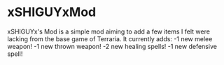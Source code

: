 # xSHIGUYxMod
xSHIGUYx's Mod is a simple mod aiming to add a few items I felt were lacking from the base game of Terraria.  It currently adds: -1 new melee weapon! -1 new thrown weapon! -2 new healing spells! -1 new defensive spell!
